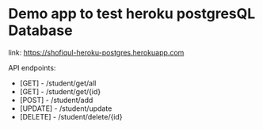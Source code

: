 # Demo app to test heroku postgresQL Database

link: https://shofiqul-heroku-postgres.herokuapp.com

API endpoints:
- [GET] - /student/get/all
- [GET] - /student/get/{id}
- [POST] - /student/add
- [UPDATE] - /student/update
- [DELETE] - /student/delete/{id}